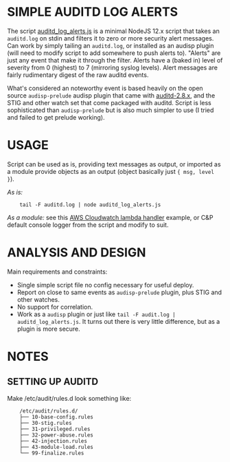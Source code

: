 # SIMPLE AUDITD LOG ALERTS
The script [auditd_log_alerts.js](./auditd_log_alerts.js) is a minimal NodeJS 12.x script that takes an `auditd.log` on stdin and filters it to zero or more security alert messages. Can work by simply tailing an `auditd.log`, or installed as an audisp plugin (will need to modify script to add somewhere to push alerts to). "Alerts" are just any event that make it through the filter. Alerts have a (baked in) level of severity from 0 (highest) to 7 (mirroring syslog levels). Alert messages are fairly rudimentary digest of the raw auditd events.

What's considered an noteworthy event is based heavily on the open source `audisp-prelude` audisp plugin that came with [auditd-2.8.x][audit_src], and the STIG and other watch set that come packaged with auditd. Script is less sophisticated than `audisp-prelude` but is also much simpler to use (I tried and failed to get prelude working).

# USAGE
Script can be used as is, providing text messages as output, or imported as a module provide objects as an output (object basically just `{ msg, level }`).

*As is:*

        tail -F auditd.log | node auditd_log_alerts.js

*As a module:* see this [AWS Cloudwatch lambda handler](docs/cloudwatch_reader.skel.js) example, or C&P default console logger from the script and modify to suit.

# ANALYSIS AND DESIGN
Main requirements and constraints:

  - Single simple script file no config necessary for useful deploy.
  - Report on close to same events as `audisp-prelude` plugin, plus STIG and other watches.
  - No support for correlation.
  - Work as a `audisp` plugin or just like `tail -F audit.log | auditd_log_alerts.js`. It turns out there is very little difference, but as a plugin is more secure.

# NOTES

## SETTING UP AUDITD
Make /etc/audit/rules.d look something like:

        /etc/audit/rules.d/
        ├── 10-base-config.rules
        ├── 30-stig.rules
        ├── 31-privileged.rules
        ├── 32-power-abuse.rules
        ├── 42-injection.rules
        ├── 43-module-load.rules
        └── 99-finalize.rules

[audit_src]: http://deb.debian.org/debian/pool/main/a/audit/audit_2.8.4.orig.tar.gz
